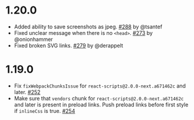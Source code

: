 # 1.20.0

* Added ability to save screenshots as jpeg. [#288](https://github.com/stereobooster/react-snap/pull/288) by @tsantef
* Fixed unclear message when there is no `<head>`. [#273](https://github.com/stereobooster/react-snap/pull/273) by @onionhammer
* Fixed broken SVG links. [#279](https://github.com/stereobooster/react-snap/pull/279) by @derappelt

# 1.19.0

* Fix `fixWebpackChunksIssue` for `react-scripts@2.0.0-next.a671462c` and later. [#252](https://github.com/stereobooster/react-snap/pull/252)
* Make sure that `vendors` chunk for `react-scripts@2.0.0-next.a671462c` and later is present in preload links. Push preload links before first style if `inlineCss` is true. [#254](https://github.com/stereobooster/react-snap/pull/254)